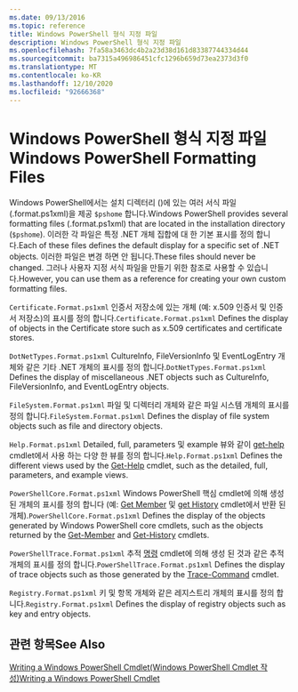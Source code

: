 ```yaml
---
ms.date: 09/13/2016
ms.topic: reference
title: Windows PowerShell 형식 지정 파일
description: Windows PowerShell 형식 지정 파일
ms.openlocfilehash: 7fa58a3463dc4b2a23d38d161d83387744334d44
ms.sourcegitcommit: ba7315a496986451cfc1296b659d73ea2373d3f0
ms.translationtype: MT
ms.contentlocale: ko-KR
ms.lasthandoff: 12/10/2020
ms.locfileid: "92666368"
---
```

# <a name="windows-powershell-formatting-files"></a><span data-ttu-id="d04c9-103">Windows PowerShell 형식 지정 파일</span><span class="sxs-lookup"><span data-stu-id="d04c9-103">Windows PowerShell Formatting Files</span></span>

<span data-ttu-id="d04c9-104">Windows PowerShell에서는 설치 디렉터리 ()에 있는 여러 서식 파일 (.format.ps1xml)을 제공 `$pshome` 합니다.</span><span class="sxs-lookup"><span data-stu-id="d04c9-104">Windows PowerShell provides several formatting files (.format.ps1xml) that are located in the installation directory (`$pshome`).</span></span> <span data-ttu-id="d04c9-105">이러한 각 파일은 특정 .NET 개체 집합에 대 한 기본 표시를 정의 합니다.</span><span class="sxs-lookup"><span data-stu-id="d04c9-105">Each of these files defines the default display for a specific set of .NET objects.</span></span> <span data-ttu-id="d04c9-106">이러한 파일은 변경 하면 안 됩니다.</span><span class="sxs-lookup"><span data-stu-id="d04c9-106">These files should never be changed.</span></span> <span data-ttu-id="d04c9-107">그러나 사용자 지정 서식 파일을 만들기 위한 참조로 사용할 수 있습니다.</span><span class="sxs-lookup"><span data-stu-id="d04c9-107">However, you can use them as a reference for creating your own custom formatting files.</span></span>

<span data-ttu-id="d04c9-108">`Certificate.Format.ps1xml` 인증서 저장소에 있는 개체 (예: x.509 인증서 및 인증서 저장소)의 표시를 정의 합니다.</span><span class="sxs-lookup"><span data-stu-id="d04c9-108">`Certificate.Format.ps1xml` Defines the display of objects in the Certificate store such as x.509 certificates and certificate stores.</span></span>

<span data-ttu-id="d04c9-109">`DotNetTypes.Format.ps1xml` CultureInfo, FileVersionInfo 및 EventLogEntry 개체와 같은 기타 .NET 개체의 표시를 정의 합니다.</span><span class="sxs-lookup"><span data-stu-id="d04c9-109">`DotNetTypes.Format.ps1xml` Defines the display of miscellaneous .NET objects such as CultureInfo, FileVersionInfo, and EventLogEntry objects.</span></span>

<span data-ttu-id="d04c9-110">`FileSystem.Format.ps1xml` 파일 및 디렉터리 개체와 같은 파일 시스템 개체의 표시를 정의 합니다.</span><span class="sxs-lookup"><span data-stu-id="d04c9-110">`FileSystem.Format.ps1xml` Defines the display of file system objects such as file and directory objects.</span></span>

<span data-ttu-id="d04c9-111">`Help.Format.ps1xml` Detailed, full, parameters 및 example 뷰와 같이 [get-help](/powershell/module/Microsoft.PowerShell.Core/Get-Help) cmdlet에서 사용 하는 다양 한 뷰를 정의 합니다.</span><span class="sxs-lookup"><span data-stu-id="d04c9-111">`Help.Format.ps1xml` Defines the different views used by the [Get-Help](/powershell/module/Microsoft.PowerShell.Core/Get-Help) cmdlet, such as the detailed, full, parameters, and example views.</span></span>

<span data-ttu-id="d04c9-112">`PowerShellCore.Format.ps1xml` Windows PowerShell 핵심 cmdlet에 의해 생성 된 개체의 표시를 정의 합니다 (예: [Get Member](/powershell/module/Microsoft.PowerShell.Utility/Get-Member) 및 [get History](/powershell/module/Microsoft.PowerShell.Core/Get-History) cmdlet에서 반환 된 개체).</span><span class="sxs-lookup"><span data-stu-id="d04c9-112">`PowerShellCore.Format.ps1xml` Defines the display of the objects generated by Windows PowerShell core cmdlets, such as the objects returned by the [Get-Member](/powershell/module/Microsoft.PowerShell.Utility/Get-Member) and [Get-History](/powershell/module/Microsoft.PowerShell.Core/Get-History) cmdlets.</span></span>

<span data-ttu-id="d04c9-113">`PowerShellTrace.Format.ps1xml` 추적 [명령](/powershell/module/Microsoft.PowerShell.Utility/Trace-Command) cmdlet에 의해 생성 된 것과 같은 추적 개체의 표시를 정의 합니다.</span><span class="sxs-lookup"><span data-stu-id="d04c9-113">`PowerShellTrace.Format.ps1xml` Defines the display of trace objects such as those generated by the [Trace-Command](/powershell/module/Microsoft.PowerShell.Utility/Trace-Command) cmdlet.</span></span>

<span data-ttu-id="d04c9-114">`Registry.Format.ps1xml` 키 및 항목 개체와 같은 레지스트리 개체의 표시를 정의 합니다.</span><span class="sxs-lookup"><span data-stu-id="d04c9-114">`Registry.Format.ps1xml` Defines the display of registry objects such as key and entry objects.</span></span>

## <a name="see-also"></a><span data-ttu-id="d04c9-115">관련 항목</span><span class="sxs-lookup"><span data-stu-id="d04c9-115">See Also</span></span>

[<span data-ttu-id="d04c9-116">Writing a Windows PowerShell Cmdlet(Windows PowerShell Cmdlet 작성)</span><span class="sxs-lookup"><span data-stu-id="d04c9-116">Writing a Windows PowerShell Cmdlet</span></span>](../cmdlet/writing-a-windows-powershell-cmdlet.md)
